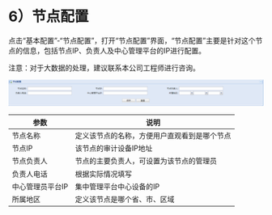 

# 6）节点配置

点击“基本配置”-“节点配置”，打开“节点配置”界面，“节点配置”主要是针对这个节点的信息，包括节点IP、负责人及中心管理平台的IP进行配置。

<wrap em>注意：对于大数据的处理，建议联系本公司工程师进行咨询。</wrap>

![](/images/operation/manage/basic/node.png)

| 参数        | 说明                     |
| --------- | ---------------------- |
| 节点名称      | 定义该节点的名称，方便用户直观看到是哪个节点 |
| 节点IP      | 该节点的审计设备IP地址           |
| 节点负责人     | 节点的主要负责人，可设置为该节点的管理员   |
| 负责人电话     | 根据实际情况填写               |
| 中心管理员平台IP | 集中管理平台中心设备的IP          |
| 所属地区      | 定义该节点是哪个省、市、区域         |

